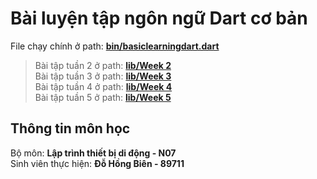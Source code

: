 # Bài luyện tập ngôn ngữ Dart cơ bản
File chạy chính ở path: **[bin/basiclearningdart.dart](bin/basiclearningdart.dart)**
> Bài tập tuần 2 ở path: **[lib/Week 2](lib/Week%202/)** <br>
> Bài tập tuần 3 ở path: **[lib/Week 3](lib/Week%203/)** <br>
> Bài tập tuần 4 ở path: **[lib/Week 4](lib/Week%204/)** <br>
> Bài tập tuần 5 ở path: **[lib/Week 5](lib/Week%205/)** 

## Thông tin môn học
Bộ môn: **Lập trình thiết bị di động - N07** <br>
Sinh viên thực hiện: **Đỗ Hồng Biên - 89711**
